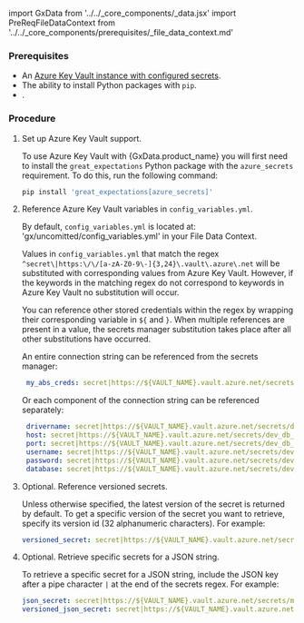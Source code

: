 import GxData from '../../_core_components/_data.jsx'
import PreReqFileDataContext from '../../_core_components/prerequisites/_file_data_context.md'

### Prerequisites

- An [Azure Key Vault instance with configured secrets](https://docs.microsoft.com/en-us/azure/key-vault/general/overview).
- The ability to install Python packages with `pip`.
- <PreReqFileDataContext/>.

### Procedure

1. Set up Azure Key Vault support.

   To use Azure Key Vault with {GxData.product_name} you will first need to install the `great_expectations` Python package with the `azure_secrets` requirement.  To do this, run the following command:

   ```bash title="Terminal"
   pip install 'great_expectations[azure_secrets]'
   ```

2. Reference Azure Key Vault variables in `config_variables.yml`.

   By default, `config_variables.yml` is located at: 'gx/uncomitted/config_variables.yml' in your File Data Context.

   Values in `config_variables.yml` that match the regex `^secret\|https:\/\/[a-zA-Z0-9\-]{3,24}\.vault\.azure\.net` will be substituted with corresponding values from Azure Key Vault.  However, if the keywords in the matching regex do not correspond to keywords in Azure Key Vault no substitution will occur.

   You can reference other stored credentials within the regex by wrapping their corresponding variable in `${` and `}`.  When multiple references are present in a value, the secrets manager substitution takes place after all other substitutions have occurred.

   An entire connection string can be referenced from the secrets manager:

   ```yaml title="config_variables.yml"
    my_abs_creds: secret|https://${VAULT_NAME}.vault.azure.net/secrets/dev_db_credentials|connection_string
   ```

   Or each component of the connection string can be referenced separately:
   
   ```yaml title="config_variables.yml"
    drivername: secret|https://${VAULT_NAME}.vault.azure.net/secrets/dev_db_credentials|host
    host: secret|https://${VAULT_NAME}.vault.azure.net/secrets/dev_db_credentials|host
    port: secret|https://${VAULT_NAME}.vault.azure.net/secrets/dev_db_credentials|port
    username: secret|https://${VAULT_NAME}.vault.azure.net/secrets/dev_db_credentials|username
    password: secret|https://${VAULT_NAME}.vault.azure.net/secrets/dev_db_credentials|password
    database: secret|https://${VAULT_NAME}.vault.azure.net/secrets/dev_db_credentials|database
    ```
   
3. Optional. Reference versioned secrets.

   Unless otherwise specified, the latest version of the secret is returned by default. To get a specific version of the secret you want to retrieve, specify its version id (32 alphanumeric characters). For example:

   ```yaml title="config_variables.yml"
   versioned_secret: secret|https://${VAULT_NAME}.vault.azure.net/secrets/my-secret/a0b00aba001aaab10b111001100a11ab
   ```

4. Optional. Retrieve specific secrets for a JSON string.
 
   To retrieve a specific secret for a JSON string, include the JSON key after a pipe character `|` at the end of the secrets regex.  For example:

   ```yaml title="config_variables.yml"
   json_secret: secret|https://${VAULT_NAME}.vault.azure.net/secrets/my-secret|<KEY>
   versioned_json_secret: secret|https://${VAULT_NAME}.vault.azure.net/secrets/my-secret/a0b00aba001aaab10b111001100a11ab|<KEY>
   ``` 


